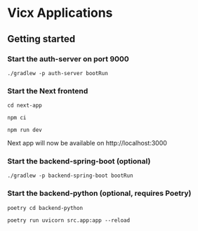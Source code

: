 # Vicx Applications

## Getting started

### Start the auth-server on port 9000
```shell
./gradlew -p auth-server bootRun
```

### Start the Next frontend
```shell
cd next-app
```
```shell
npm ci
```
```shell
npm run dev
```

Next app will now be available on 
http://localhost:3000

### Start the backend-spring-boot (optional)
```shell
./gradlew -p backend-spring-boot bootRun
```

### Start the backend-python (optional, requires Poetry)
```shell
poetry cd backend-python
```
```shell
poetry run uvicorn src.app:app --reload
```
